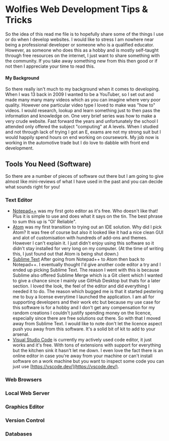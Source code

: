 # Wolfies Web Development Tips & Tricks
So the idea of this read me file is to hopefully share some of the things I use or do when I develop websites. I would like to stress I am nowhere near being a professional developer or someone who is a qualified educator. However, as someone who does this as a hobby and is mostly self-taught through free resources on the internet, I just want to share something with the community. If you take away something new from this then good or if not then I appreciate your time to read this.


#### My Background
So there really isn't much to my background when it comes to developing. When I was 13 back in 2009 I wanted to be a YouTuber, so I set out and made many many many videos which as you can imagine where very poor quality. However one particular video type I loved to make was "how to" videos. I would research, lookup and learn something just to then pass the information and knowledge on. One very brief series was how to make a very crude website. Fast forward the years and unfortunately the school I attended only offered the subject "computing" at A levels. When I studied and not through lack of trying I got an E, exams are not my strong suit but I would happily spend hours on end working on coursework. My job now is working in the automotive trade but I do love to dabble with front end development.


## Tools You Need (Software)
So there are a number of pieces of software out there but I am going to give almost like mini-reviews of what I have used in the past and you can decide what sounds right for you!


### Text Editor
- [Notepad++](https://notepad-plus-plus.org/) was my first goto editor as it's free. Who doesn't like that! Plus it is simple to use and does what it says on the tin. The best phrase to sum this up is "Ol' Reliable".
- [Atom](https://atom.io/) was my first transition to trying out an IDE solution. Why did I pick Atom? It was free of course but also it looked like it had a nice clean GUI and alot of customisation with hundreds of add-ons and themes. However I can't explain it. I just didn't enjoy using this software so it didn't stay installed for very long on my computer. (At the time of writing this, I just found out that Atom is being shut down.)
- [Sublime Text](https://www.sublimetext.com/) After going from Notepad++ to Atom then back to Notepad++. I eventually thought I'd give another code editor a try and I ended up picking Sublime Text. The reason I went with this is because Sublime also offered Sublime Merge which is a Git client which I wanted to give a chance since I mainly use GitHub Desktop but thats for a later section. I loved the look, the feel of the editor and did everything I needed it to do. The reason which bugged me is that it started pestering me to buy a license everytime I launched the application. I am all for supporting developers and their work etc but because my use case for this software is for a hobby and I don't get any compensation for my random creations I couldn't justify spending money on the licence, especially since there are free solutions out there. So with that I moved away from Sublime Text. I would like to note don't let the licence aspect push you away from this software. It's a solid bit of kit to add to your arsenal.
- [Visual Studio Code](https://code.visualstudio.com/) is currently my actively used code editor, it just works and it's free. With tons of extensions with support for everything but the kitchen sink it hasn't let me down. I even love the fact there is an online editor in case you're away from your machine or can't install software on a work machine but you want to inspect some code you can just use [https://vscode.dev/](https://vscode.dev/).


### Web Browsers


### Local Web Server


### Graphics Editor


### Version Control


### Databases

